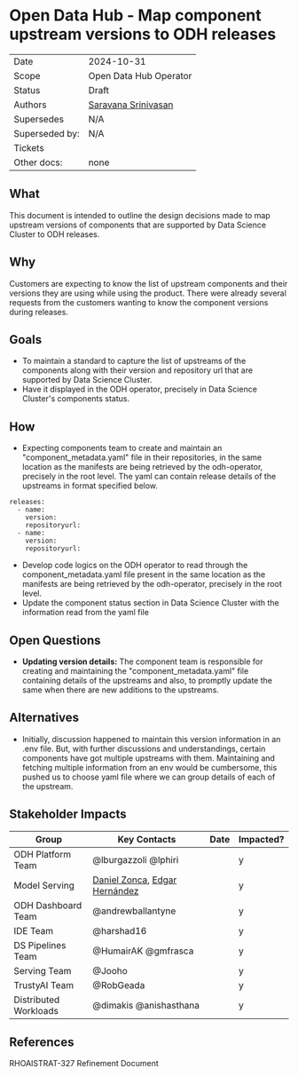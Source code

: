 # Open Data Hub - Map component upstream versions to ODH releases

|                |                                  |
| -------------- |----------------------------------|
| Date           | 2024-10-31                       |
| Scope          | Open Data Hub Operator           |
| Status         | Draft                         |
| Authors        | [Saravana Srinivasan](@sasriniv) |
| Supersedes     | N/A                              |
| Superseded by: | N/A                              |
| Tickets        |                                  |
| Other docs:    | none                             |

## What

This document is intended to outline the design decisions made to map upstream versions of components that are supported by Data Science Cluster to ODH releases.

## Why

Customers are expecting to know the list of upstream components and their versions they are using while using the product. There were already several requests from the customers wanting to know the component versions during releases. 

## Goals

- To maintain a standard to capture the list of upstreams of the components along with their version and repository url that are supported by Data Science Cluster.
- Have it displayed in the ODH operator, precisely in Data Science Cluster's components status.

## How

- Expecting components team to create and maintain an "component_metadata.yaml" file in their repositories, in the same location as the manifests are being retrieved by the odh-operator, precisely in the root level. The yaml can contain release details of the upstreams in format specified below.
```
releases:
  - name:
    version:
    repositoryurl:
  - name:
    version:
    repositoryurl:
```
- Develop code logics on the ODH operator to read through the component_metadata.yaml file present in the same location as the manifests are being retrieved by the odh-operator, precisely in the root level.
- Update the component status section in Data Science Cluster with the information read from the yaml file

## Open Questions

- **Updating version details:** The component team is responsible for creating and maintaining the "component_metadata.yaml" file containing details of the upstreams and also, to promptly update the same when there are new additions to the upstreams.


## Alternatives

- Initially, discussion happened to maintain this version information in an .env file. But, with further discussions and understandings, certain components have got multiple upstreams with them. Maintaining and fetching multiple information from an env would be cumbersome, this pushed us to choose yaml file where we can group details of each of the upstream.

## Stakeholder Impacts

| Group                         | Key Contacts                                                | Date       | Impacted? |
| ------------------------- | --------------------------------------------------------------- | ---------- | --------- |
| ODH Platform Team         | @lburgazzoli @lphiri                                            |            | y         |
| Model Serving             | [Daniel Zonca](@danielezonca), [Edgar Hernández](@israel-hdez)  |            | y         |
| ODH Dashboard Team        | @andrewballantyne                                               |            | y         |
| IDE Team                  | @harshad16                                                      |            | y         |
| DS Pipelines Team         | @HumairAK @gmfrasca                                             |            | y         |
| Serving Team              | @Jooho                                                          |            | y         |
| TrustyAI Team             | @RobGeada                                                       |            | y         |
| Distributed Workloads     | @dimakis @anishasthana                                          |            | y         |

## References

RHOAISTRAT-327 Refinement Document

